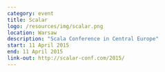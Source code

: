 ```yaml
---
category: event
title: Scalar
logo: /resources/img/scalar.png
location: Warsaw
description: "Scala Conference in Central Europe"
start: 11 April 2015
end: 11 April 2015
link-out: http://scalar-conf.com/2015/
---
```

